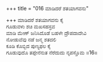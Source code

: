 +++
title = "016 ಮಾಡಿದರೆ ಶತಯಾಗವನು"

+++
ಮಾಡಿದರೆ ಶತಯಾಗವನು ಕೈ  
ಗೂಡುವಳು ಶಚಿ ಮಖಸಹಸ್ರವ  
ಮಾಡಿ ಮೇಣ್ ಜನಿಸಿದೊಡೆ ಬಹಳೇ ದ್ರೌಪದಾದೇವಿ   
ನೋಡುವೆವು ನಡೆ ಜನ್ಮ ಶತದಲಿ  
ಕೂಡಿ ಕೊಬ್ಬಿದ ಪುಣ್ಯಫಲ ಕೈ  
ಗೂಡುವುದೊ ತಪ್ಪೇನೆನುತ ನೆರೆದುದು ನೃಪಸ್ತೊಮ      ॥16॥